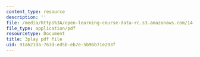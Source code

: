 ```yaml
---
content_type: resource
description: ''
file: /media/https%3A/open-learning-course-data-rc.s3.amazonaws.com/14-01sc-principles-of-microeconomics-fall-2011/91a621da763ded5beb7e5b9bb71e293f_RFTa52F8YZ0.pdf
file_type: application/pdf
resourcetype: Document
title: 3play pdf file
uid: 91a621da-763d-ed5b-eb7e-5b9bb71e293f
---
```

